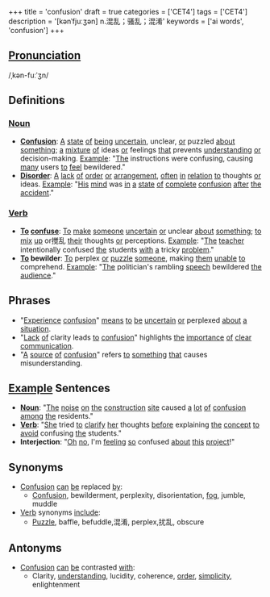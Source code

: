 +++
title = 'confusion'
draft = true
categories = ['CET4']
tags = ['CET4']
description = '[kənˈfjuːʒən] n.混乱；骚乱；混淆'
keywords = ['ai words', 'confusion']
+++

## [Pronunciation](/en/post/pronunciation/)
/ˌkən-fuːˈʒn/

## Definitions
### [Noun](/en/post/noun/)
- **[Confusion](/en/post/confusion/)**: [A](/en/post/a/) [state](/en/post/state/) [of](/en/post/of/) [being](/en/post/being/) [uncertain](/en/post/uncertain/), unclear, [or](/en/post/or/) puzzled [about](/en/post/about/) [something](/en/post/something/); [a](/en/post/a/) [mixture](/en/post/mixture/) [of](/en/post/of/) ideas [or](/en/post/or/) feelings [that](/en/post/that/) prevents [understanding](/en/post/understanding/) [or](/en/post/or/) decision-making. [Example](/en/post/example/): "[The](/en/post/the/) instructions were confusing, causing [many](/en/post/many/) users [to](/en/post/to/) [feel](/en/post/feel/) bewildered."
- **[Disorder](/en/post/disorder/)**: [A](/en/post/a/) [lack](/en/post/lack/) [of](/en/post/of/) [order](/en/post/order/) [or](/en/post/or/) [arrangement](/en/post/arrangement/), [often](/en/post/often/) [in](/en/post/in/) [relation](/en/post/relation/) [to](/en/post/to/) thoughts [or](/en/post/or/) ideas. [Example](/en/post/example/): "[His](/en/post/his/) [mind](/en/post/mind/) was [in](/en/post/in/) [a](/en/post/a/) [state](/en/post/state/) [of](/en/post/of/) [complete](/en/post/complete/) [confusion](/en/post/confusion/) [after](/en/post/after/) [the](/en/post/the/) [accident](/en/post/accident/)."

### [Verb](/en/post/verb/)
- **[To](/en/post/to/) [confuse](/en/post/confuse/)**: [To](/en/post/to/) [make](/en/post/make/) [someone](/en/post/someone/) [uncertain](/en/post/uncertain/) [or](/en/post/or/) unclear [about](/en/post/about/) [something](/en/post/something/); [to](/en/post/to/) [mix](/en/post/mix/) [up](/en/post/up/) or搅乱 [their](/en/post/their/) thoughts [or](/en/post/or/) perceptions. [Example](/en/post/example/): "[The](/en/post/the/) [teacher](/en/post/teacher/) intentionally confused [the](/en/post/the/) students [with](/en/post/with/) [a](/en/post/a/) tricky [problem](/en/post/problem/)."
- **[To](/en/post/to/) bewilder**: [To](/en/post/to/) perplex [or](/en/post/or/) [puzzle](/en/post/puzzle/) [someone](/en/post/someone/), making [them](/en/post/them/) [unable](/en/post/unable/) [to](/en/post/to/) comprehend. [Example](/en/post/example/): "[The](/en/post/the/) politician's rambling [speech](/en/post/speech/) bewildered [the](/en/post/the/) [audience](/en/post/audience/)."

## Phrases
- "[Experience](/en/post/experience/) [confusion](/en/post/confusion/)" [means](/en/post/means/) [to](/en/post/to/) [be](/en/post/be/) [uncertain](/en/post/uncertain/) [or](/en/post/or/) perplexed [about](/en/post/about/) [a](/en/post/a/) [situation](/en/post/situation/).
- "[Lack](/en/post/lack/) [of](/en/post/of/) clarity leads [to](/en/post/to/) [confusion](/en/post/confusion/)" highlights [the](/en/post/the/) [importance](/en/post/importance/) [of](/en/post/of/) [clear](/en/post/clear/) [communication](/en/post/communication/).
- "[A](/en/post/a/) [source](/en/post/source/) [of](/en/post/of/) [confusion](/en/post/confusion/)" refers [to](/en/post/to/) [something](/en/post/something/) [that](/en/post/that/) causes misunderstanding.

## [Example](/en/post/example/) Sentences
- **[Noun](/en/post/noun/)**: "[The](/en/post/the/) [noise](/en/post/noise/) [on](/en/post/on/) [the](/en/post/the/) [construction](/en/post/construction/) [site](/en/post/site/) caused [a](/en/post/a/) [lot](/en/post/lot/) [of](/en/post/of/) [confusion](/en/post/confusion/) [among](/en/post/among/) [the](/en/post/the/) residents."
- **[Verb](/en/post/verb/)**: "[She](/en/post/she/) tried [to](/en/post/to/) [clarify](/en/post/clarify/) [her](/en/post/her/) thoughts [before](/en/post/before/) explaining [the](/en/post/the/) [concept](/en/post/concept/) [to](/en/post/to/) [avoid](/en/post/avoid/) confusing [the](/en/post/the/) students."
- **Interjection**: "[Oh](/en/post/oh/) [no](/en/post/no/), I'm [feeling](/en/post/feeling/) [so](/en/post/so/) confused [about](/en/post/about/) [this](/en/post/this/) [project](/en/post/project/)!"

## Synonyms
- [Confusion](/en/post/confusion/) [can](/en/post/can/) [be](/en/post/be/) replaced [by](/en/post/by/):
  - [Confusion](/en/post/confusion/), bewilderment, perplexity, disorientation, [fog](/en/post/fog/), jumble, muddle
- [Verb](/en/post/verb/) synonyms [include](/en/post/include/):
  - [Puzzle](/en/post/puzzle/), baffle, befuddle,混淆, perplex,扰乱, obscure

## Antonyms
- [Confusion](/en/post/confusion/) [can](/en/post/can/) [be](/en/post/be/) contrasted [with](/en/post/with/):
  - Clarity, [understanding](/en/post/understanding/), lucidity, coherence, [order](/en/post/order/), [simplicity](/en/post/simplicity/), enlightenment
